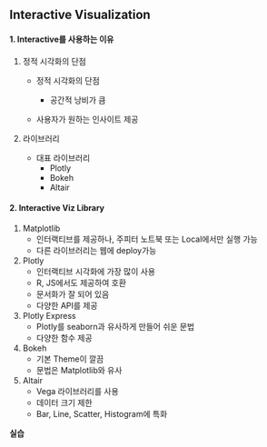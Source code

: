 ## Interactive Visualization

#### 1. Interactive를 사용하는 이유

 1. 정적 시각화의 단점

    - 정적 시각화의 단점
      - 공간적 낭비가 큼

    - 사용자가 원하는 인사이트 제공

2. 라이브러리
   - 대표 라이브러리
     - Plotly
     - Bokeh
     - Altair



#### 2. Interactive Viz Library

1. Matplotlib
   - 인터랙티브를 제공하나, 주피터 노트북 또는 Local에서만 실행 가능
   - 다른 라이브러리는 웹에 deploy가능
2. Plotly
   - 인터랙티브 시각화에 가장 많이 사용
   - R, JS에서도 제공하여 호환
   - 문서화가 잘 되어 있음
   - 다양한 API를 제공
3. Plotly Express
   - Plotly를 seaborn과 유사하게 만들어 쉬운 문법
   - 다양한 함수 제공
4. Bokeh
   - 기본 Theme이 깔끔
   - 문법은 Matplotlib와 유사
5. Altair
   - Vega 라이브러리를 사용
   - 데이터 크기 제한
   - Bar, Line, Scatter, Histogram에 특화





**실습**

